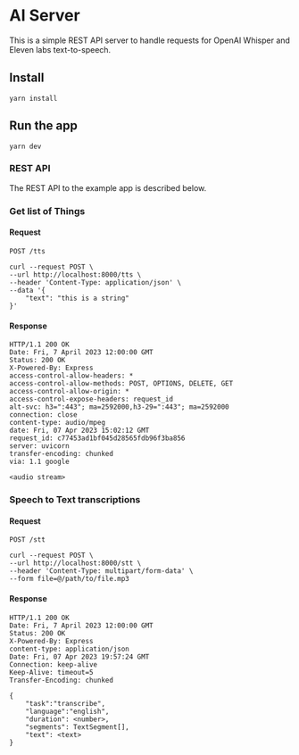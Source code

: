 # AI Server

This is a simple REST API server to handle requests for
OpenAI Whisper and Eleven labs text-to-speech.

## Install

    yarn install

## Run the app

    yarn dev

### REST API

The REST API to the example app is described below.

### Get list of Things

#### Request

`POST /tts`

    curl --request POST \
    --url http://localhost:8000/tts \
    --header 'Content-Type: application/json' \
    --data '{
        "text": "this is a string"
    }'

#### Response

    HTTP/1.1 200 OK
    Date: Fri, 7 April 2023 12:00:00 GMT
    Status: 200 OK
    X-Powered-By: Express
    access-control-allow-headers: *
    access-control-allow-methods: POST, OPTIONS, DELETE, GET
    access-control-allow-origin: *
    access-control-expose-headers: request_id
    alt-svc: h3=":443"; ma=2592000,h3-29=":443"; ma=2592000
    connection: close
    content-type: audio/mpeg
    date: Fri, 07 Apr 2023 15:02:12 GMT
    request_id: c77453ad1bf045d28565fdb96f3ba856
    server: uvicorn
    transfer-encoding: chunked
    via: 1.1 google

    <audio stream>

### Speech to Text transcriptions

#### Request

`POST /stt`

    curl --request POST \
    --url http://localhost:8000/stt \
    --header 'Content-Type: multipart/form-data' \
    --form file=@/path/to/file.mp3

#### Response

    HTTP/1.1 200 OK
    Date: Fri, 7 April 2023 12:00:00 GMT
    Status: 200 OK
    X-Powered-By: Express
    content-type: application/json
    Date: Fri, 07 Apr 2023 19:57:24 GMT
    Connection: keep-alive
    Keep-Alive: timeout=5
    Transfer-Encoding: chunked

    {
        "task":"transcribe",
        "language":"english",
        "duration": <number>,
        "segments": TextSegment[],
        "text": <text>
    }
